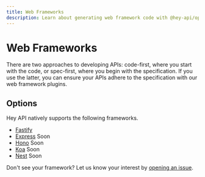 ```yaml
---
title: Web Frameworks
description: Learn about generating web framework code with @hey-api/openapi-ts.
---
```


# Web Frameworks

There are two approaches to developing APIs: code-first, where you start with the code, or spec-first, where you begin with the specification. If you use the latter, you can ensure your APIs adhere to the specification with our web framework plugins.

## Options

Hey API natively supports the following frameworks.

- [Fastify](/openapi-ts/plugins/fastify)
- [Express](/openapi-ts/plugins/express) <span data-soon>Soon</span>
- [Hono](/openapi-ts/plugins/hono) <span data-soon>Soon</span>
- [Koa](/openapi-ts/plugins/koa) <span data-soon>Soon</span>
- [Nest](/openapi-ts/plugins/nest) <span data-soon>Soon</span>

Don't see your framework? Let us know your interest by [opening an issue](https://github.com/hey-api/openapi-ts/issues).

<!--@include: ../examples.md-->
<!--@include: ../sponsors.md-->
